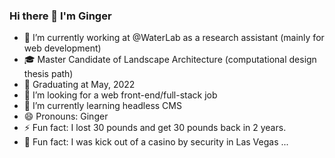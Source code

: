 ### Hi there 👋 I'm Ginger


<!-- **Ginger000/Ginger000** is a ✨ _special_ ✨ repository because its `README.md` (this file) appears on your GitHub profile.

Here are some ideas to get you started: -->
- 🔭 I’m currently working at @WaterLab as a research assistant (mainly for web development)
- :mortar_board: Master Candidate of Landscape Architecture (computational design thesis path)
- :cactus: Graduating at May, 2022
- 🤔 I’m looking for a web front-end/full-stack job
- 🌱 I’m currently learning headless CMS
- 😄 Pronouns: Ginger
- ⚡ Fun fact: I lost 30 pounds and get 30 pounds back in 2 years. 
- :slot_machine: Fun fact: I was kick out of a casino by security in Las Vegas ... 

